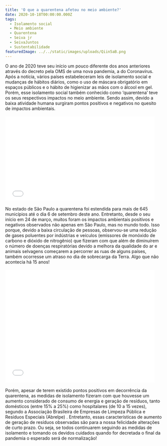 ```yaml
---
title: 'O que a quarentena afetou no meio ambiente?'
date: 2020-10-18T00:00:00.000Z
tags:
  - Isolamento social
  - Meio ambiente
  - Quarentena
  - Seiva jr
  - SeivaJuntos
  - Sustentabilidade
featuredImage: ../../static/images/uploads/Qiin5aB.png
---
```


<p style="text-align: left;">
  <span style="font-weight: 400;">O ano de 2020 teve seu início um pouco diferente dos anos anteriores através do decreto pela OMS de uma nova pandemia, a do Coronavírus. Após a notícia, vários países estabeleceram leis de isolamento social e mudanças de hábitos diários, como o uso de máscara obrigatório em espaços públicos e o hábito de higienizar as mãos com o álcool em gel. 
  </span>
  <span style="font-weight: 400;">Porém, esse isolamento social também conhecido como ‘quarentena’ teve os seus respectivos impactos no meio ambiente. Sendo assim, devido a baixa atividade humana surgiram pontos positivos e negativos no quesito de impactos ambientais.
    <br />
    <br />
    <iframe src="//giphy.com/embed/j2dbAdicfdwQ2Fj0Mw" width="480" height="270" frameborder="0">
    </iframe>
    <br />
    <br />
  </span>
  <span style="font-weight: 400;">No estado de São Paulo a quarentena foi estendida para mais de 645 municípios até o dia 6 de setembro deste ano. Entretanto, desde o seu início em 24 de março, muitos foram os impactos ambientais positivos e negativos observados não apenas em São Paulo, mas no mundo todo. 
  </span>
  <span style="font-weight: 400;">Isso porque, devido a baixa circulação de pessoas, observou-se uma redução de gases poluentes por indústrias e veículos (emissores de monóxido de carbono e dióxido de nitrogênio) que fizeram com que além de diminuírem o número de doenças respiratórias devido a melhora da qualidade do ar e animais selvagens começarem a percorrer as ruas de alguns países, também ocorresse um atraso no dia de sobrecarga da Terra. Algo que não acontecia há 15 anos!
    <br />
    <br />
    <iframe src="//giphy.com/embed/l1KVcrdl7rJpFnY2s" width="480" height="360" frameborder="0">
    </iframe>
    <br />
    <br />
  </span>
  <span style="font-weight: 400;">Porém, apesar de terem existido pontos positivos em decorrência da quarentena, as medidas de isolamento fizeram com que houvesse um aumento considerado de consumo de energia e geração de resíduos, tanto domésticos (entre 15% a 25%) como hospitalares (de 10 a 15 vezes), segundo a 
  </span>
  <span style="font-weight: 400;"> Associação Brasileira de Empresas de Limpeza Pública e Resíduos Especiais (Abrelpe)
  </span>
  <span style="font-weight: 400;">. 
  </span>
  <span style="font-weight: 400;">Entretanto, essas características de aumento de geração de resíduos observadas são para a nossa felicidade alterações de curto prazo. Ou seja, se todos continuarem seguindo as medidas de isolamento e tomando os devidos cuidados quando for decretada o final da pandemia o esperado será de normalização!
  </span>
</p>
